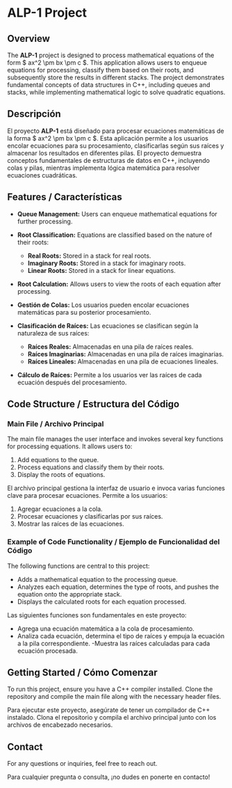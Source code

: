 # ALP-1 Project

## Overview

The **ALP-1** project is designed to process mathematical equations of the form $ ax^2 \pm bx \pm c $. This application allows users to enqueue equations for processing, classify them based on their roots, and subsequently store the results in different stacks. The project demonstrates fundamental concepts of data structures in C++, including queues and stacks, while implementing mathematical logic to solve quadratic equations.

## Descripción

El proyecto **ALP-1** está diseñado para procesar ecuaciones matemáticas de la forma $ ax^2 \pm bx \pm c $. Esta aplicación permite a los usuarios encolar ecuaciones para su procesamiento, clasificarlas según sus raíces y almacenar los resultados en diferentes pilas. El proyecto demuestra conceptos fundamentales de estructuras de datos en C++, incluyendo colas y pilas, mientras implementa lógica matemática para resolver ecuaciones cuadráticas.

## Features / Características

- **Queue Management:** Users can enqueue mathematical equations for further processing.
- **Root Classification:** Equations are classified based on the nature of their roots:
  - **Real Roots:** Stored in a stack for real roots.
  - **Imaginary Roots:** Stored in a stack for imaginary roots.
  - **Linear Roots:** Stored in a stack for linear equations.
- **Root Calculation:** Allows users to view the roots of each equation after processing.

- **Gestión de Colas:** Los usuarios pueden encolar ecuaciones matemáticas para su posterior procesamiento.
- **Clasificación de Raíces:** Las ecuaciones se clasifican según la naturaleza de sus raíces:
  - **Raíces Reales:** Almacenadas en una pila de raíces reales.
  - **Raíces Imaginarias:** Almacenadas en una pila de raíces imaginarias.
  - **Raíces Lineales:** Almacenadas en una pila de ecuaciones lineales.
- **Cálculo de Raíces:** Permite a los usuarios ver las raíces de cada ecuación después del procesamiento.

## Code Structure / Estructura del Código

### Main File / Archivo Principal

The main file manages the user interface and invokes several key functions for processing equations. It allows users to:

1. Add equations to the queue.
2. Process equations and classify them by their roots.
3. Display the roots of equations.

El archivo principal gestiona la interfaz de usuario e invoca varias funciones clave para procesar ecuaciones. Permite a los usuarios:

1. Agregar ecuaciones a la cola.
2. Procesar ecuaciones y clasificarlas por sus raíces.
3. Mostrar las raíces de las ecuaciones.

### Example of Code Functionality / Ejemplo de Funcionalidad del Código

The following functions are central to this project:

- Adds a mathematical equation to the processing queue.
- Analyzes each equation, determines the type of roots, and pushes the equation onto the appropriate stack.
- Displays the calculated roots for each equation processed.

Las siguientes funciones son fundamentales en este proyecto:

- Agrega una ecuación matemática a la cola de procesamiento.
- Analiza cada ecuación, determina el tipo de raíces y empuja la ecuación a la pila correspondiente.
  -Muestra las raíces calculadas para cada ecuación procesada.

## Getting Started / Cómo Comenzar

To run this project, ensure you have a C++ compiler installed. Clone the repository and compile the main file along with the necessary header files.

Para ejecutar este proyecto, asegúrate de tener un compilador de C++ instalado. Clona el repositorio y compila el archivo principal junto con los archivos de encabezado necesarios.

## Contact

For any questions or inquiries, feel free to reach out.

Para cualquier pregunta o consulta, ¡no dudes en ponerte en contacto!
